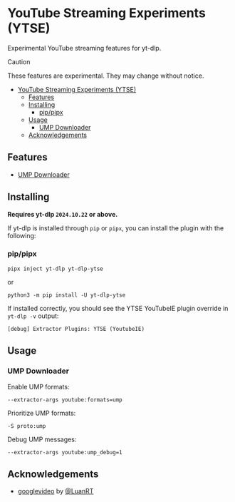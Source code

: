 # YouTube Streaming Experiments (YTSE)

Experimental YouTube streaming features for yt-dlp.

> [!CAUTION]
> These features are experimental. They may change without notice.

<!-- TOC -->
* [YouTube Streaming Experiments (YTSE)](#youtube-streaming-experiments-ytse)
  * [Features](#features)
  * [Installing](#installing)
    * [pip/pipx](#pippipx)
  * [Usage](#usage)
    * [UMP Downloader](#ump-downloader)
  * [Acknowledgements](#acknowledgements)
<!-- TOC -->

## Features

- [UMP Downloader](#ump-downloader)

## Installing

**Requires yt-dlp `2024.10.22` or above.**

If yt-dlp is installed through `pip` or `pipx`, you can install the plugin with the following:

### pip/pipx

```
pipx inject yt-dlp yt-dlp-ytse
```
or

```
python3 -m pip install -U yt-dlp-ytse
```


<!--
### Manual install

1. Download the latest release zip from [releases](https://github.com/coletdjnz/yt-dlp-ytse/releases) 

2. Add the zip to one of the [yt-dlp plugin locations](https://github.com/yt-dlp/yt-dlp#installing-plugins)

    - User Plugins
        - `${XDG_CONFIG_HOME}/yt-dlp/plugins` (recommended on Linux/macOS)
        - `~/.yt-dlp/plugins/`
        - `${APPDATA}/yt-dlp/plugins/` (recommended on Windows)
    
    - System Plugins
       -  `/etc/yt-dlp/plugins/`
       -  `/etc/yt-dlp-plugins/`
    
    - Executable location
        - Binary: where `<root-dir>/yt-dlp.exe`, `<root-dir>/yt-dlp-plugins/`

For more locations and methods, see [installing yt-dlp plugins](https://github.com/yt-dlp/yt-dlp#installing-plugins) 

-->

If installed correctly, you should see the YTSE YouTubeIE plugin override in `yt-dlp -v` output:

    [debug] Extractor Plugins: YTSE (YoutubeIE)


## Usage


### UMP Downloader

Enable UMP formats:

`--extractor-args youtube:formats=ump`

Prioritize UMP formats:

`-S proto:ump`

Debug UMP messages:

`--extractor-args youtube:ump_debug=1`


## Acknowledgements

- [googlevideo](https://github.com/LuanRT/googlevideo) by [@LuanRT](https://github.com/LuanRT) 